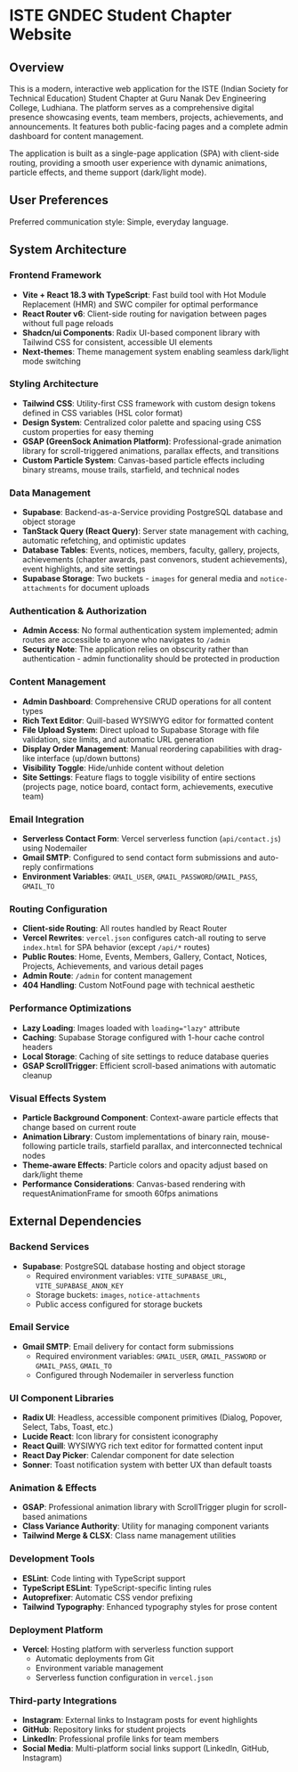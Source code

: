 # ISTE GNDEC Student Chapter Website

## Overview

This is a modern, interactive web application for the ISTE (Indian Society for Technical Education) Student Chapter at Guru Nanak Dev Engineering College, Ludhiana. The platform serves as a comprehensive digital presence showcasing events, team members, projects, achievements, and announcements. It features both public-facing pages and a complete admin dashboard for content management.

The application is built as a single-page application (SPA) with client-side routing, providing a smooth user experience with dynamic animations, particle effects, and theme support (dark/light mode).

## User Preferences

Preferred communication style: Simple, everyday language.

## System Architecture

### Frontend Framework
- **Vite + React 18.3 with TypeScript**: Fast build tool with Hot Module Replacement (HMR) and SWC compiler for optimal performance
- **React Router v6**: Client-side routing for navigation between pages without full page reloads
- **Shadcn/ui Components**: Radix UI-based component library with Tailwind CSS for consistent, accessible UI elements
- **Next-themes**: Theme management system enabling seamless dark/light mode switching

### Styling Architecture
- **Tailwind CSS**: Utility-first CSS framework with custom design tokens defined in CSS variables (HSL color format)
- **Design System**: Centralized color palette and spacing using CSS custom properties for easy theming
- **GSAP (GreenSock Animation Platform)**: Professional-grade animation library for scroll-triggered animations, parallax effects, and transitions
- **Custom Particle System**: Canvas-based particle effects including binary streams, mouse trails, starfield, and technical nodes

### Data Management
- **Supabase**: Backend-as-a-Service providing PostgreSQL database and object storage
- **TanStack Query (React Query)**: Server state management with caching, automatic refetching, and optimistic updates
- **Database Tables**: Events, notices, members, faculty, gallery, projects, achievements (chapter awards, past convenors, student achievements), event highlights, and site settings
- **Supabase Storage**: Two buckets - `images` for general media and `notice-attachments` for document uploads

### Authentication & Authorization
- **Admin Access**: No formal authentication system implemented; admin routes are accessible to anyone who navigates to `/admin`
- **Security Note**: The application relies on obscurity rather than authentication - admin functionality should be protected in production

### Content Management
- **Admin Dashboard**: Comprehensive CRUD operations for all content types
- **Rich Text Editor**: Quill-based WYSIWYG editor for formatted content
- **File Upload System**: Direct upload to Supabase Storage with file validation, size limits, and automatic URL generation
- **Display Order Management**: Manual reordering capabilities with drag-like interface (up/down buttons)
- **Visibility Toggle**: Hide/unhide content without deletion
- **Site Settings**: Feature flags to toggle visibility of entire sections (projects page, notice board, contact form, achievements, executive team)

### Email Integration
- **Serverless Contact Form**: Vercel serverless function (`api/contact.js`) using Nodemailer
- **Gmail SMTP**: Configured to send contact form submissions and auto-reply confirmations
- **Environment Variables**: `GMAIL_USER`, `GMAIL_PASSWORD`/`GMAIL_PASS`, `GMAIL_TO`

### Routing Configuration
- **Client-side Routing**: All routes handled by React Router
- **Vercel Rewrites**: `vercel.json` configures catch-all routing to serve `index.html` for SPA behavior (except `/api/*` routes)
- **Public Routes**: Home, Events, Members, Gallery, Contact, Notices, Projects, Achievements, and various detail pages
- **Admin Route**: `/admin` for content management
- **404 Handling**: Custom NotFound page with technical aesthetic

### Performance Optimizations
- **Lazy Loading**: Images loaded with `loading="lazy"` attribute
- **Caching**: Supabase Storage configured with 1-hour cache control headers
- **Local Storage**: Caching of site settings to reduce database queries
- **GSAP ScrollTrigger**: Efficient scroll-based animations with automatic cleanup

### Visual Effects System
- **Particle Background Component**: Context-aware particle effects that change based on current route
- **Animation Library**: Custom implementations of binary rain, mouse-following particle trails, starfield parallax, and interconnected technical nodes
- **Theme-aware Effects**: Particle colors and opacity adjust based on dark/light theme
- **Performance Considerations**: Canvas-based rendering with requestAnimationFrame for smooth 60fps animations

## External Dependencies

### Backend Services
- **Supabase**: PostgreSQL database hosting and object storage
  - Required environment variables: `VITE_SUPABASE_URL`, `VITE_SUPABASE_ANON_KEY`
  - Storage buckets: `images`, `notice-attachments`
  - Public access configured for storage buckets

### Email Service
- **Gmail SMTP**: Email delivery for contact form submissions
  - Required environment variables: `GMAIL_USER`, `GMAIL_PASSWORD` or `GMAIL_PASS`, `GMAIL_TO`
  - Configured through Nodemailer in serverless function

### UI Component Libraries
- **Radix UI**: Headless, accessible component primitives (Dialog, Popover, Select, Tabs, Toast, etc.)
- **Lucide React**: Icon library for consistent iconography
- **React Quill**: WYSIWYG rich text editor for formatted content input
- **React Day Picker**: Calendar component for date selection
- **Sonner**: Toast notification system with better UX than default toasts

### Animation & Effects
- **GSAP**: Professional animation library with ScrollTrigger plugin for scroll-based animations
- **Class Variance Authority**: Utility for managing component variants
- **Tailwind Merge & CLSX**: Class name management utilities

### Development Tools
- **ESLint**: Code linting with TypeScript support
- **TypeScript ESLint**: TypeScript-specific linting rules
- **Autoprefixer**: Automatic CSS vendor prefixing
- **Tailwind Typography**: Enhanced typography styles for prose content

### Deployment Platform
- **Vercel**: Hosting platform with serverless function support
  - Automatic deployments from Git
  - Environment variable management
  - Serverless function configuration in `vercel.json`

### Third-party Integrations
- **Instagram**: External links to Instagram posts for event highlights
- **GitHub**: Repository links for student projects
- **LinkedIn**: Professional profile links for team members
- **Social Media**: Multi-platform social links support (LinkedIn, GitHub, Instagram)